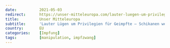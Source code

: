 ```yaml
---
date:          2021-05-03
redirect:      https://unser-mitteleuropa.com/lauter-luegen-um-privilegien-fuer-geimpfte-schikanen-werden-weitergehen/
title:         Unser Mitteleuropa
subtitle:      'Lauter Lügen um Privilegien für Geimpfte – Schikanen werden weitergehen'
country:       EU
categories:    [Impfung]
tags:          [manipulation, impfzwang]
---
```

